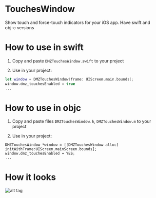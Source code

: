 # TouchesWindow
Show touch and force-touch indicators for your iOS app. Have swift and obj-c versions

# How to use in swift

1) Copy and paste `DMZTouchesWindow.swift` to your project

2) Use in your project:

```swift
let window = DMZTouchesWindow(frame: UIScreen.main.bounds);
window.dmz_touchesEnabled = true
...
```

# How to use in objc

1) Copy and paste files `DMZTouchesWindow.h`, `DMZTouchesWindow.m` to your project

2) Use in your project:

```objc
DMZTouchesWindow *window = [[DMZTouchesWindow alloc] initWithFrame:UIScreen.mainScreen.bounds];
window.dmz_touchesEnabled = YES;
...
```

# How it looks
![alt tag](https://github.com/dmoroz0v/TouchesWindow/blob/master/DMZTouchesWindowSample/HowItLooks.png)
